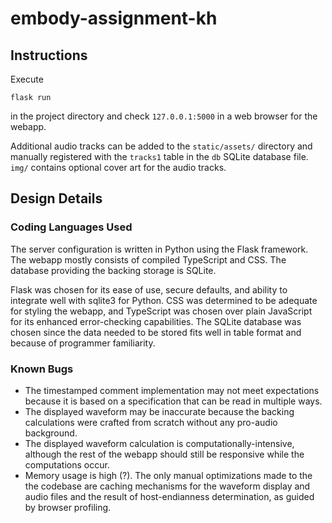 # embody-assignment-kh

## Instructions

Execute
```
flask run
```
in the project directory and check `127.0.0.1:5000` in a web browser for the webapp.

Additional audio tracks can be added to the `static/assets/` directory and manually registered with the `tracks1` table in the `db` SQLite database file. `img/` contains optional cover art for the audio tracks.

## Design Details

### Coding Languages Used
The server configuration is written in Python using the Flask framework. The webapp mostly consists of compiled TypeScript and CSS. The database providing the backing storage is SQLite.

Flask was chosen for its ease of use, secure defaults, and ability to integrate well with sqlite3 for Python. CSS was determined to be adequate for styling the webapp, and TypeScript was chosen over plain JavaScript for its enhanced error-checking capabilities. The SQLite database was chosen since the data needed to be stored fits well in table format and because of programmer familiarity.

### Known Bugs
- The timestamped comment implementation may not meet expectations because it is based on a specification that can be read in multiple ways.
- The displayed waveform may be inaccurate because the backing calculations were crafted from scratch without any pro-audio background.
- The displayed waveform calculation is computationally-intensive, although the rest of the webapp should still be responsive while the computations occur.
- Memory usage is high (?). The only manual optimizations made to the the codebase are caching mechanisms for the waveform display and audio files and the result of host-endianness determination, as guided by browser profiling.

